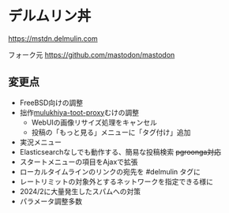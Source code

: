# デルムリン丼

https://mstdn.delmulin.com

フォーク元 https://github.com/mastodon/mastodon

## 変更点

- FreeBSD向けの調整
- 拙作[mulukhiya-toot-proxy](https://github.com/pooza/mulukhiya-toot-proxy)むけの調整
  - WebUIの画像リサイズ処理をキャンセル
  - 投稿の「もっと見る」メニューに「タグ付け」追加
- 実況メニュー
- Elasticsearchなしでも動作する、簡易な投稿検索 ~~pgroonga対応~~
- スタートメニューの項目をAjaxで拡張
- ローカルタイムラインのリンクの宛先を #delmulin タグに
- レートリミットの対象外とするネットワークを指定できる様に
- 2024/2に大量発生したスパムへの対策
- パラメータ調整多数

